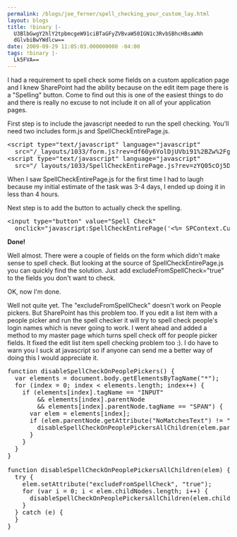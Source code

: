 ```yaml
---
permalink: /blogs/joe_ferner/spell_checking_your_custom_lay.html
layout: blogs
title: !binary |-
  U3BlbGwgY2hlY2tpbmcgeW91ciBTaGFyZVBvaW50IGN1c3RvbSBhcHBsaWNh
  dGlvbiBwYWdlcw==
date: 2009-09-29 11:05:03.000000000 -04:00
tags: !binary |-
  Lk5FVA==
---
```

<p>I had a requirement to spell check some fields on a custom application page and I knew SharePoint had the ability because on the edit item page there is a "Spelling" button.  Come to find out this is one of the easiest things to do and there is really no excuse to not include it on all of your application pages.</p>

<p>First step is to include the javascript needed to run the spell checking. You'll need two includes form.js and SpellCheckEntirePage.js.
</p>
<pre class="prettyprint">
&lt;script type="text/javascript" language="javascript" 
  src="/_layouts/1033/form.js?rev=df60y6YolDjUVbi91%2BZw%2Fg%3D%3D"&gt;&lt;/script&gt;
&lt;script type="text/javascript" language="javascript"
  src="/_layouts/1033/SpellCheckEntirePage.js?rev=zYQ05cOj5Dk74UkTZzEIRw%3D%3D"&gt;&lt;/script&gt;
</pre>

<p>When I saw SpellCheckEntirePage.js for the first time I had to laugh because my initial estimate of the task was 3-4 days, I ended up doing it in less than 4 hours.</p>

<p>Next step is to add the button to actually check the spelling.</p>
<pre class="prettyprint">
&lt;input type="button" value="Spell Check"
  onclick="javascript:SpellCheckEntirePage('<%= SPContext.Current.Web.Url %>/_vti_bin/SpellCheck.asmx', '<%= SPContext.Current.Web.Url %>/_layouts/SpellChecker.aspx');" /&gt;
</pre>

<p>
<b>Done!</b>
</p>

<p>
Well almost. There were a couple of fields on the form which didn't make sense to spell check. But looking at the source of SpellCheckEntirePage.js you can quickly find the solution.  Just add excludeFromSpellCheck="true" to the fields you don't want to check.
</p>

<p>
OK, now I'm done.
</p>

<p>
Well not quite yet. The "excludeFromSpellCheck" doesn't work on People pickers. But SharePoint has this problem too.  If you edit a list item with a people picker and run the spell checker it will try to spell check people's login names which is never going to work. I went ahead and added a method to my master page which turns spell check off for people picker fields. It fixed the edit list item spell checking problem too :).  I do have to warn you I suck at javascript so if anyone can send me a better way of doing this I would appreciate it.
</p>

<pre class="prettyprint">
function disableSpellCheckOnPeoplePickers() {
  var elements = document.body.getElementsByTagName("*");
  for (index = 0; index &lt; elements.length; index++) {
    if (elements[index].tagName == "INPUT"
        && elements[index].parentNode
        && elements[index].parentNode.tagName == "SPAN") {
      var elem = elements[index];
      if (elem.parentNode.getAttribute("NoMatchesText") != "") {
        disableSpellCheckOnPeoplePickersAllChildren(elem.parentNode);
      }
    }
  }
}

function disableSpellCheckOnPeoplePickersAllChildren(elem) {
  try {
    elem.setAttribute("excludeFromSpellCheck", "true");
    for (var i = 0; i &lt; elem.childNodes.length; i++) {
      disableSpellCheckOnPeoplePickersAllChildren(elem.childNodes[i]);
    }
  } catch (e) {
  }
}
</pre> 
